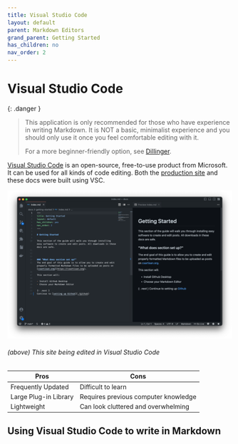 ```yaml
---
title: Visual Studio Code
layout: default
parent: Markdown Editors
grand_parent: Getting Started
has_children: no
nav_order: 2
---
```


# Visual Studio Code

{: .danger }
> This application is only recommended for those who have experience in writing Markdown. It is NOT a basic, minimalist experience and you should only use it once you feel comfortable editing with it.
>
> For a more beginner-friendly option, see [Dillinger](./dillinger).

[Visual Studio Code](https://visualstudio.microsoft.com/#vscode-section) is an open-source, free-to-use product from Microsoft. It can be used for all kinds of code editing. Both the [production site](https://csartisan.github.io) and these docs were built using VSC.

![This website being edited in VSC](/assets/img/vsc_markdown.png)
###### (above) This site being edited in Visual Studio Code

|Pros |Cons |
|-----|-----|
Frequently Updated     |  Difficult to learn
Large Plug-in Library  |  Requires previous computer knowledge
Lightweight            |  Can look cluttered and overwhelming

## Using Visual Studio Code to write in Markdown